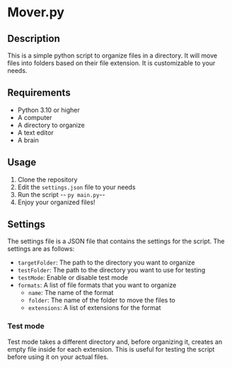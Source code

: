 # Mover.py

## Description
This is a simple python script to organize files in a directory. It will move files into folders based on their file extension. It is customizable to your needs.

## Requirements
- Python 3.10 or higher
- A computer
- A directory to organize
- A text editor
- A brain

## Usage
1. Clone the repository
2. Edit the `settings.json` file to your needs
3. Run the script -- `py main.py`--
4. Enjoy your organized files!

## Settings
The settings file is a JSON file that contains the settings for the script. The settings are as follows:

- `targetFolder`: The path to the directory you want to organize
- `testFolder`: The path to the directory you want to use for testing
- `testMode`: Enable or disable test mode
- `formats`: A list of file formats that you want to organize
  - `name`: The name of the format
  - `folder`: The name of the folder to move the files to
  - `extensions`: A list of extensions for the format

### Test mode
Test mode takes a different directory and, before organizing it, creates an empty file inside for each extension. This is useful for testing the script before using it on your actual files.